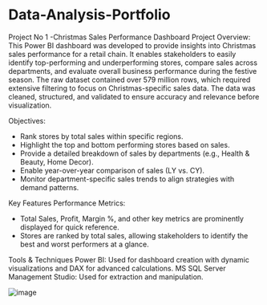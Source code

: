 # Data-Analysis-Portfolio

Project No 1 -Christmas Sales Performance Dashboard 
Project Overview:
This Power BI dashboard was developed to provide insights into Christmas sales performance for a retail chain. It enables stakeholders to easily identify top-performing and underperforming stores, compare sales across departments, and evaluate overall business performance during the festive season. The raw dataset contained over 579 million rows, which required extensive filtering to focus on Christmas-specific sales data. The data was cleaned, structured, and validated to ensure accuracy and relevance before visualization.

Objectives:
- Rank stores by total sales within specific regions.
- Highlight the top and bottom performing stores based on sales.
- Provide a detailed breakdown of sales by departments (e.g., Health & Beauty, Home Decor).
- Enable year-over-year comparison of sales (LY vs. CY).
- Monitor department-specific sales trends to align strategies with demand patterns.

Key Features
Performance Metrics:
- Total Sales, Profit, Margin %, and other key metrics are prominently displayed for quick reference.
- Stores are ranked by total sales, allowing stakeholders to identify the best and worst performers at a glance.

Tools & Techniques
Power BI: Used for dashboard creation with dynamic visualizations and DAX for advanced calculations.
MS SQL Server Management Studio: Used for extraction and manipulation.

![image](https://github.com/user-attachments/assets/46ae6072-bb46-4a4d-af24-73afea6869da)
